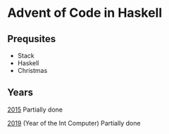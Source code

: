 # Advent of Code in Haskell

## Prequsites

- Stack
- Haskell
- Christmas

## Years

[2015](2015/README.md)
Partially done

[2019](2019/README.md) (Year of the Int Computer)
Partially done
